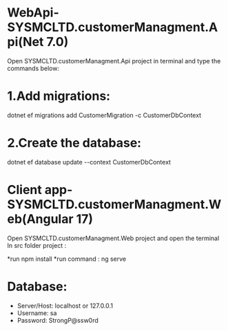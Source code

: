 
# WebApi-SYSMCLTD.customerManagment.Api(Net 7.0)
Open SYSMCLTD.customerManagment.Api project in terminal and type the commands below:

# 1.Add migrations:
 dotnet ef migrations add CustomerMigration -c CustomerDbContext
# 2.Create the database: 
 dotnet ef database update --context CustomerDbContext


# Client app-SYSMCLTD.customerManagment.Web(Angular 17)
Open SYSMCLTD.customerManagment.Web project and open the terminal In src folder   project :

*run npm install
*run command : ng serve


# Database:
* Server/Host: localhost or 127.0.0.1 
* Username: sa
* Password: StrongP@ssw0rd
